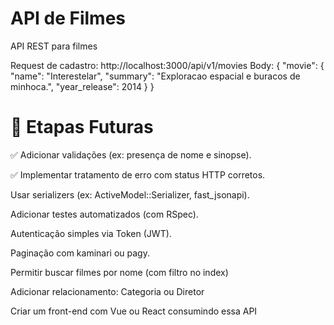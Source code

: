 # API de Filmes

API REST para filmes

Request de cadastro: http://localhost:3000/api/v1/movies
Body: 
{
  "movie": {
      "name": "Interestelar",
      "summary": "Exploracao espacial e buracos de minhoca.",
      "year_release": 2014
  }
}

# 🔁 Etapas Futuras 
✅ Adicionar validações (ex: presença de nome e sinopse).

✅ Implementar tratamento de erro com status HTTP corretos.

Usar serializers (ex: ActiveModel::Serializer, fast_jsonapi).

Adicionar testes automatizados (com RSpec).

Autenticação simples via Token (JWT).

Paginação com kaminari ou pagy.

Permitir buscar filmes por nome (com filtro no index)

Adicionar relacionamento: Categoria ou Diretor

Criar um front-end com Vue ou React consumindo essa API

